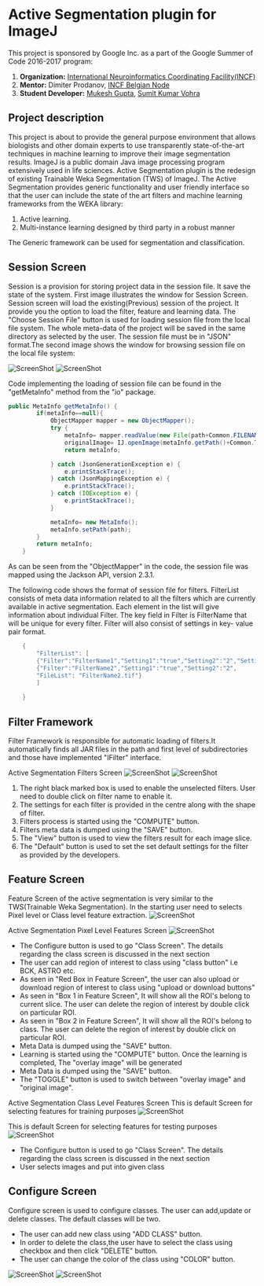 # Active Segmentation plugin for ImageJ

This project is sponsored by Google Inc. as a part of the Google Summer of Code 2016-2017 program: 

1. **Organization:** [International Neuroinformatics Coordinating Facility(INCF)](http://incf.org)
2. **Mentor:** Dimiter Prodanov, [INCF Belgian Node](http://www.neuroinformatics.be)
3. **Student Developer:** [Mukesh Gupta](https://github.com/mukesh14149), [Sumit Kumar Vohra](https://github.com/sumit3203/)


## Project description
This project is about to provide the general purpose environment that allows biologists and other domain experts to use transparently state-of-the-art techniques in machine learning to improve their image segmentation results.
ImageJ is a public domain Java image processing program extensively used in life sciences. Active Segmentation plugin is the redesign of existing Trainable Weka Segmentation (TWS) of ImageJ. The Active Segmentation provides generic functionality and user friendly interface so that the user can include the state of the art filters and machine learning frameworks from the WEKA library:
  1.  Active learning.
  2.  Multi-instance learning designed by third party in a robust manner

The Generic framework can be used for segmentation and classification.

## Session Screen
Session is a provision for storing project data in the session file. It save the state of the system. First image illustrates the window for Session Screen. Session screen will load the existing(Previous) session of the project. It provide you the option to load the filter, feature and learning data. The "Choose Session File" button is used for loading session file from the local file system. The whole meta-data of the project will be saved in the same directory as selected by the user. The session file must be in "JSON" format.The second image shows the window for browsing session file on the local file system:

![ScreenShot](https://github.com/mukesh14149/GOOGLESUMMERCODE2016/blob/master/other_res/SessionScreen.png) 
![ScreenShot](https://github.com/mukesh14149/GOOGLESUMMERCODE2016/blob/master/other_res/LOADSESSION.png)

Code implementing the loading of session file can be found in the "getMetaInfo" method from the "io" package.
```java
public MetaInfo getMetaInfo() {
		if(metaInfo==null){
			ObjectMapper mapper = new ObjectMapper();
			try {
				metaInfo= mapper.readValue(new File(path+Common.FILENAME), MetaInfo.class);
				originalImage= IJ.openImage(metaInfo.getPath()+Common.TRAININGIMAGE+Common.TIFFORMAT);
				return metaInfo;

			} catch (JsonGenerationException e) {
				e.printStackTrace();
			} catch (JsonMappingException e) {
				e.printStackTrace();
			} catch (IOException e) {
				e.printStackTrace();
			}

			metaInfo= new MetaInfo();
			metaInfo.setPath(path);
		}
		return metaInfo;
	}
  ```
As can be seen from the "ObjectMapper" in the code, the session file was mapped using the Jackson API, version 2.3.1.

The following code shows the format of session file for filters. FilterList consists of meta data information related to all the filters which are currently available in active segmentation. Each element in the list will give information about individual Filter. The key field in Filter is FilterName that will be unique for every filter. Filter will also consist of settings in key- value pair format.
```java
	{
		"FilterList": [
		{"Filter":"FilterName1","Setting1":"true","Setting2":"2","Setting3":"false", "FileList": "FilterName1.tif"},
		{"Filter":"FilterName2","Setting1":"true","Setting2":"2",
		"FileList": "FilterName2.tif"}
		]
		
	}
```
## Filter Framework
Filter Framework is responsible for automatic loading of filters.It automatically finds all JAR files in the path and first level of subdirectories and those have implemented "IFilter" interface.

Active Segmentation Filters Screen
![ScreenShot](https://github.com/mukesh14149/GOOGLESUMMERCODE2016/blob/master/other_res/FilterScreen1.png) 
![ScreenShot](https://github.com/mukesh14149/GOOGLESUMMERCODE2016/blob/master/other_res/FilterScreen.png) 

1. The right black marked box is used to enable the unselected filters. User need to double click on filter name to enable it.
2. The settings for each filter is provided in the centre along with the shape of filter.
3. Filters process is started using the "COMPUTE" button.
4. Filters meta data is dumped using the "SAVE" button.
5. The "View" button is used to view the filters result for each image slice.
6. The "Default" button is used to set the set default settings for the filter as provided by the developers.

##  Feature Screen
Feature Screen of the active segmentation is very similar to the TWS(Trainable Weka Segmentation).
In the starting user need to selects Pixel level or Class level feature extraction. 
![ScreenShot](https://github.com/mukesh14149/GOOGLESUMMERCODE2016/blob/master/other_res/MainfeaturesScreen.png)

Active Segmentation Pixel Level Features Screen
![ScreenShot](https://github.com/mukesh14149/GOOGLESUMMERCODE2016/blob/master/other_res/FeatureScreen.png)
<ul>
<li>The Configure button is used to go "Class Screen". The details regarding the class screen is discussed in the next section</li>
<li>The user can add region of interest to class using "class button" i.e BCK, ASTRO etc.</li>
<li>As seen in "Red Box in Feature Screen", the user can also upload or download region of interest to class using "upload or download buttons" </li>
<li>As seen in "Box 1 in Feature Screen", It will show all the ROI's belong to current slice.
The user can delete the region of interest by double click on particular ROI.</li>
<li>As seen in "Box 2 in Feature Screen", It will show all the ROI's belong to class.
The user can delete the region of interest by double click on particular ROI.</li>
<li>Meta Data is dumped using the "SAVE" button.</li>
<li>Learning is started using the "COMPUTE" button. Once the learning is completed, The "overlay image" will be generated</li>
<li>Meta Data is dumped using the "SAVE" button.</li>
<li>The "TOGGLE" button is used to switch between "overlay image" and "original image". </li>
</ul>

Active Segmentation Class Level Features Screen
This is default Screen for selecting features for training purposes
![ScreenShot](https://github.com/mukesh14149/GOOGLESUMMERCODE2016/blob/master/other_res/FeatureClassTrainingScreen.png
)


This is default Screen for selecting features for testing purposes
![ScreenShot](https://github.com/mukesh14149/GOOGLESUMMERCODE2016/blob/master/other_res/FeatureClassTestingScreen.png
)

<ul>
<li>The Configure button is used to go "Class Screen". The details regarding the class screen is discussed in the next section</li>
<li>User selects images and put into given class</li>
</ul>

## Configure Screen
Configure screen is used to configure classes. The user can add,update or delete classes. The default classes will be two.
<ul>
<li>The user can add new class using "ADD CLASS" button.</li>
<li>In order to delete the class,the user have to select the class using checkbox and then click "DELETE" button. </li>
<li>The user can change the color of the class using "COLOR" button.</li>
</ul>

![ScreenShot](https://github.com/mukesh14149/GOOGLESUMMERCODE2016/blob/master/other_res/ClassScreen.png)
![ScreenShot](https://github.com/mukesh14149/GOOGLESUMMERCODE2016/blob/master/other_res/COLOR.png)
